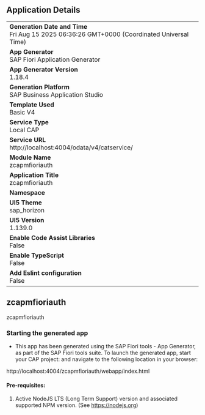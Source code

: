 ## Application Details
|               |
| ------------- |
|**Generation Date and Time**<br>Fri Aug 15 2025 06:36:26 GMT+0000 (Coordinated Universal Time)|
|**App Generator**<br>SAP Fiori Application Generator|
|**App Generator Version**<br>1.18.4|
|**Generation Platform**<br>SAP Business Application Studio|
|**Template Used**<br>Basic V4|
|**Service Type**<br>Local CAP|
|**Service URL**<br>http://localhost:4004/odata/v4/catservice/|
|**Module Name**<br>zcapmfioriauth|
|**Application Title**<br>zcapmfioriauth|
|**Namespace**<br>|
|**UI5 Theme**<br>sap_horizon|
|**UI5 Version**<br>1.139.0|
|**Enable Code Assist Libraries**<br>False|
|**Enable TypeScript**<br>False|
|**Add Eslint configuration**<br>False|

## zcapmfioriauth

zcapmfioriauth

### Starting the generated app

-   This app has been generated using the SAP Fiori tools - App Generator, as part of the SAP Fiori tools suite.  To launch the generated app, start your CAP project:  and navigate to the following location in your browser:

http://localhost:4004/zcapmfioriauth/webapp/index.html

#### Pre-requisites:

1. Active NodeJS LTS (Long Term Support) version and associated supported NPM version.  (See https://nodejs.org)


